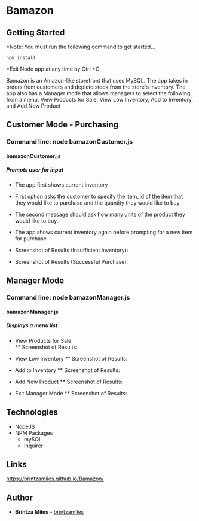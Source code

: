 # Bamazon

## Getting Started
*Note: You must run the following command to get started...
``` $bash
npm install
```
*Exit Node app at any time by Ctrl +C

Bamazon is an Amazon-like storefront that uses MySQL. The app takes in orders from customers and deplete stock from the store's inventory. The app also has a Manager mode that allows managers to select the following from a menu:  View Products for Sale, View Low Inventory, Add to Inventory, and Add New Product

## Customer Mode - Purchasing
### Command line:  node bamazonCustomer.js
#### bamazonCustomer.js
##### Prompts user for input 
* The app first shows current inventory
* First option asks the customer to specify the item_id of the item that they would like to purchase and the quantity they would like to buy
* The second message should ask how many units of the product they would like to buy.
* The app shows current inventory again before prompting for a new item for purchase

* Screenshot of Results (Insufficient Inventory):  

* Screenshot of Results (Successful Purchase):  

## Manager Mode
###  Command line:  node bamazonManager.js
#### bamazonManager.js
##### Displays a menu list

* View Products for Sale    
** Screenshot of Results:  

* View Low Inventory
** Screenshot of Results:  

* Add to Inventory
** Screenshot of Results:  

* Add New Product
** Screenshot of Results:  

* Exit Manager Mode
** Screenshot of Results:  



## Technologies


* NodeJS
* NPM Packages
    * mySQL
    * Inquirer
   

## Links

https://brintzamiles.github.io/Bamazon/

## Author

* **Brintza Miles** - [brintzamiles](https://github.com/brintzamiles)
